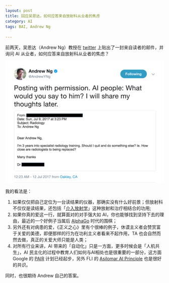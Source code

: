 ```yaml
---
layout: post
title: 回应吴恩达，如何应答来自放射科从业者的焦虑
category: AI
tags: BAI, Andrew Ng

---
```


前两天，吴恩达（Andrew Ng）教授在 [twitter](https://twitter.com/AndrewYNg/status/884810469575344128) 上贴出了一封来自读者的邮件，并询问 AI 从业者，如何应答来自放射科从业者的焦虑？

![AndrewNg_radiology](/images/AndrewNg_radiology.png)

我的看法是：

1. 如果仅仅把自己定位为一台读结果的仪器，那确实没有什么好前景；但放射科不仅仅是读结果，还包括「[介入放射学](https://en.wikipedia.org/wiki/Interventional_radiology)」这种放射和治疗相结合的功用;
2. 如果你真的爱这一行，就算面对的对手强大如 AI，你也能够找到坚持下去的理由，最近的一个好例子当属后 [AlphaGo](https://deepmind.com/research/alphago/) 时代的围棋；
3. 另外还有对病患的爱，《正义之心》里有个很棒的例子，休谟主义者会赞赏富于关爱的美德，即便那样的行为在功利主义者看来不起作用，TA 也会自然而然去做，真正的关爱大师只能是人类；
4. 对所有行业来讲，AI 带来的「自动化」只是一方面，更多时候会是「人机共生」，AI 民主化的过程中教育人们如何与AI相处也是很重要的一部分，这方面 Google 的 [PAIR](https://ai.google/pair) 计划已经起步，另外 FLI 的 [Asilomar AI Principle](https://futureoflife.org/ai-principles/) 也是很好的共识。



同时，也很期待 Andrew 自己的答案。